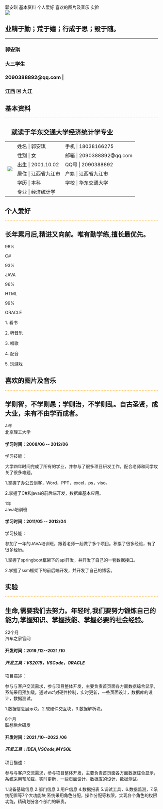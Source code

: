 <!DOCTYPE html>
<html lang="en">
<head>
	<meta charset="UTF-8">
	<meta name="viewport" content="width=device-width, initial-scale=1">
	<title>郭安琪 - 个人简历,个人主页，个人介绍，个人简介</title>
	<link rel="shortcut icon" href=[(https://github.com/jrcbbzy/jrcbbzy.github.io./blob/main/QQ%E5%9B%BE%E7%89%8720211229153337.jpg] type="image/x-icon">
	<link rel="stylesheet" type="text/css" href="css/main.css">
</head>
<body oncontextmenu="return false;" onselectstart="return false;" unselectable="on" ondragstart="return false;">
<aside>
	<a class="cur_a"><span>郭安琪</span></a>
	<a><span>基本资料</span></a>
	<a><span>个人爱好</span></a>
	<a><span>喜欢的图片及音乐</span></a>
	<a><span>实验</span></a>
</aside>	
<section class="page_one" id="page1">
	<div class="cen_con">
		<div class="portrait">
            <img onmousemove="this.src='images/user_c.jpg'" onmouseout="this.src='images/user.jpg'"/ src="images/user.jpg">
        </div>
		<div class="cen_text">
			<h2>业精于勤；荒于嬉；行成于思；毁于随。</h2>
			<hr>
			<h3>郭安琪</h3>
			<h3>大三学生</h3>
			<h3> 2090388892@qq.com | </h3>
			<h3>江西 ▣ 九江</h3>
		</div>
	</div>
	<div class="down_arrow">
		<a class="scroll"><span></span></a> 
	</div>
</section>
<section class="page_two" id="page2">
	<div class="con_wrap">
		<div class="tit_wrap">
			<h1 style="font-weight: bold;">基本资料</h1>
			<div class="scissors" style="border-top:1px dashed orange;">
			</div>
			<h2> &nbsp;&nbsp;&nbsp;&nbsp;就读于华东交通大学经济统计学专业</h2>
		</div>		
		<div class="myinfo">
			<table>
				<tbody>
					<tr>
						<td rowspan="6">
							<img src="images/user.jpg">
						</td>
						<td>姓名 | 郭安琪</td>
						<td>手机 | 18038166275</td>
					</tr>
					<tr>
						<td>性别 | 女</td>
						<td>邮箱 | 2090388892@qq.com</td>
					</tr>
					<tr>
						<td>出生 | 2001.10.02</td>
						<td>QQ号 | 2090388892</td>
					</tr>
					<tr>
						<td>居住 | 江西省九江市</td>
						<td>户籍 | 江西省九江市</td>
					</tr>
					<tr>
						<td>学历 | 本科</td>
						<td>学校 | 华东交通大学</td>
					</tr>
					<tr>
						<td>专业 | 经济统计学</td>
						<td></td>
					</tr>
				</tbody>
			</table>
		</div>
	</div>
	<div class="down_arrow">
		<a class="scroll"><span></span></a> 
	</div>
</section>
<section class="page_three" id="page3">
	<div class="con_wrap">
		<div class="tit_wrap">
			<h1 style="font-weight: bold;">个人爱好</h1>
			<div class="scissors" style="border-top:1px dashed orange;">
			</div>
			<h2>长年累月后,精进又向前。唯有勤学练,擅长最优先。</h2>	
		</div>
		<div class="skill_con">
			<div class="canvas_wrap">
				<div class="canvas_con">
					<div class="text_con">
						<p class="percent">98%</p>
						<p class="chart_title">C#</p>
					</div>
					<canvas id="html5" width=160 height=160></canvas>
				</div>
				<div class="canvas_con">
					<div class="text_con">
						<p class="percent">93%</p>
						<p class="chart_title">JAVA</p>
					</div>
					<canvas id="css3" width=160 height=160></canvas>
				</div>
				<div class="canvas_con">
					<div class="text_con">
						<p class="percent">96%</p>
						<p class="chart_title">HTML</p>
					</div>
					<canvas id="js" width=160 height=160></canvas>
				</div>
				<div class="canvas_con">
					<div class="text_con">
						<p class="percent">99%</p>
						<p class="chart_title">ORACLE</p>
					</div>
					<canvas id="jq" width=160 height=160></canvas>
				</div>
			</div>
			<div class="text_wrap">
				<p>1.  看书</p>
				<p>2.  听音乐</p>
				<p>3.  唱歌</p>
				<p>4.  配音</p>
				<p>5.  玩游戏</p>
			</div>	
		</div>
	</div>
	<div class="down_arrow">
		<a class="scroll"><span></span></a> 
	</div>
</section>
<section class="page_four" id="page4">
    <div class="con_wrap">
		<div class="tit_wrap">
			<h1 style="font-weight: bold;">喜欢的图片及音乐</h1>
			<div class="scissors" style="border-top:1px dashed orange;">
			</div>
			<h2>学则智，不学则愚；学则治，不学则乱。自古圣贤，成大业，未有不由学而成者。</h2>
		</div>
	  	<div class="work_con">
	  		<div class="programe">
		    	<div class="work_time">4年<br>北京理工大学</div>
			    <div class="work_text">
			      	<div class="triangle-left"></div>
			      	<div class="exCon">
				        <h4>学习时间：2008/06 -- 2012/06</h4>
				        <p>学习技能：</p>
				        <p>大学四年时间完成了所有的学业，并参与了很多项目研发工作，配合老师和同学攻关了很多难题。</p>
				        <p> 1.掌握了办公五剑客，Word，PPT，excel，ps，viso。</p>       
						<p> 2.掌握了C#和java的前后端开发，数据库基本应用。</p> 
					</div>
			    </div> 
			</div>
			<div class="programe">
				<div class="work_time">1年<br>Java培训班</div>
		    	<div class="work_text">
		      		<div class="triangle-left"></div>
		      		<div class="exCon">
				        <h4>学习时间：2011/05 -- 2012/04</h4>
				        <p>学习技能：</p>
				        <p>参加了一年的JAVA培训班，跟着老师一起做了多个项目。积累了很多经验，有了很多经历。</p>
				        <p>1.掌握了springboot框架下的api开发，并开发了自己的一套数据接口。</p>	
				        <p>2.掌握了ssm框架下的前后端开发，并开发了自己的博客。</p>	
		      		</div>
		    	</div>
		    </div>
		</div>
    </div>
	<div class="down_arrow">
		<a class="scroll"><span></span></a> 
	</div>
</section>
<section class="page_five" id="page5">
	<div class="con_wrap">
		<div class="tit_wrap">
			<h1 style="font-weight: bold;">实验</h1>
			<div class="scissors" style="border-top:1px dashed orange;">
			</div>
			<h2>生命,需要我们去努力。年轻时,我们要努力锻炼自己的能力,掌握知识、掌握技能、掌握必要的社会经验。</h2>
		</div>
	  	<div class="work_con">
	  		<div class="programe">
		    	<div class="work_time">22个月<br>汽车之家官网</div>
			    <div class="work_text">
			      	<div class="triangle-left"></div>
			      	<div class="exCon">
				        <h4>开发时间：2019 /12--2021 /10</h4>
				        <h5>开发工具：VS2015，VSCode，ORACLE</h5>
				        <p>项目描述：</p>
				        <p>参与与客户交流需求，参与项目整体开发，主要负责首页面各方面数据综合显示，系统采用预加载，通过wcf对硬件控制，实时更新，一些页面设计，数据库的设计，数据测试。</p>
				        <p> 1.数据信息展示块，2.软硬件交互块，3.数据解析块。</p>       
					</div>
			    </div> 
			</div>
			<div class="programe">
				<div class="work_time">8个月<br>联想后台研发</div>
		    	<div class="work_text">
		      		<div class="triangle-left"></div>
		      		<div class="exCon">
				        <h4>开发时间：2021 /10--2022 /06</h4>
				        <h5>开发工具：IDEA,VSCode,MYSQL</h5>
				        <p>项目描述：</p>
				        <p>参与与客户交流需求，参与项目整体开发，主要负责首页面各方面数据综合显示，系统采用预加载，实时更新，一些页面设计，数据库的设计，数据测试。 </p>
				        <p>1.设备基础信息 2.部门信息 3.用户信息 4.数据报表 5.调试工具，6.数据监测，7.系统配置等7个大功能块
系统采用角色分配，操作分配等权限，实现各个角色的权限功能。精确划分各个部门的职责。</p>	
		      		</div>
		    	</div>
		    </div>
		</div>
    </div>
</section>
</body>
<script type="text/javascript" src="js/main.js"></script>
</html>
